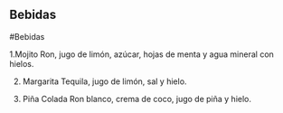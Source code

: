 ## Bebidas

#Bebidas

1.Mojito 
Ron, jugo de limón, azúcar, hojas de menta y agua mineral con hielos. 

2. Margarita
Tequila, jugo de limón, sal y hielo. 

3. Piña Colada
Ron blanco, crema de coco, jugo de piña y hielo. 